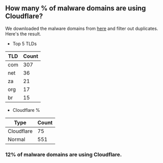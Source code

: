 ## How many % of malware domains are using Cloudflare?


We downloaded the malware domains from [here](https://urlhaus.abuse.ch) and filter out duplicates.
Here's the result.


[//]: # (start replacement)


- Top 5 TLDs

| TLD | Count |
| --- | --- |
| com | 307 |
| net | 36 |
| za | 21 |
| org | 17 |
| br | 15 |


- Cloudflare %

| Type | Count |
| --- | --- |
| Cloudflare | 75 |
| Normal | 551 |


### 12% of malware domains are using Cloudflare.